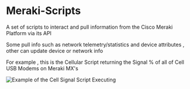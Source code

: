 # Meraki-Scripts

A set of scripts to interact and pull information from the Cisco Meraki Platform via its API 

Some pull info such as network telemetry/statistics and device attributes , other can update device or network info 

For example , this is the Cellular Script returning the Signal % of all of Cell USB Modems on Meraki MX's 

![Example of the Cell Signal Script Executing](https://www.roamingviews.com/wp-content/uploads/2020/04/Meraki.jpg)
